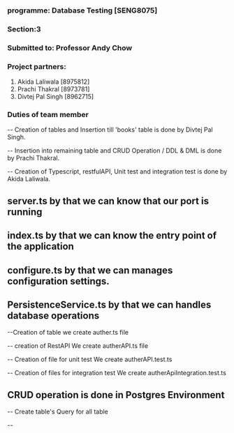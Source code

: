 ### programme: Database Testing [SENG8075]

### Section:3

### Submitted to: Professor Andy Chow

### Project partners:

1. Akida Laliwala [8975812]
2. Prachi Thakral [8973781]
3. Divtej Pal Singh [8962715]

### Duties of team member

-- Creation of tables and Insertion till 'books' table is done by Divtej Pal Singh.

-- Insertion into remaining table and CRUD Operation / DDL & DML is done by Prachi Thakral.

-- Creation of Typescript, restfulAPI, Unit test and integration test is done by Akida Laliwala.

## server.ts by that we can know that our port is running
## index.ts by that we can know the entry point of the application
## configure.ts by that we can manages configuration settings.
## PersistenceService.ts by that we can handles database operations

--Creation of table
we create auther.ts file


-- creation of RestAPI
We create autherAPI.ts file


-- Creation of file for unit test
We create autherAPI.test.ts


-- Creation of files for integration test
We create autherApiIntegration.test.ts


## CRUD operation is done in  Postgres Environment

-- Create table's Query for all table

--
